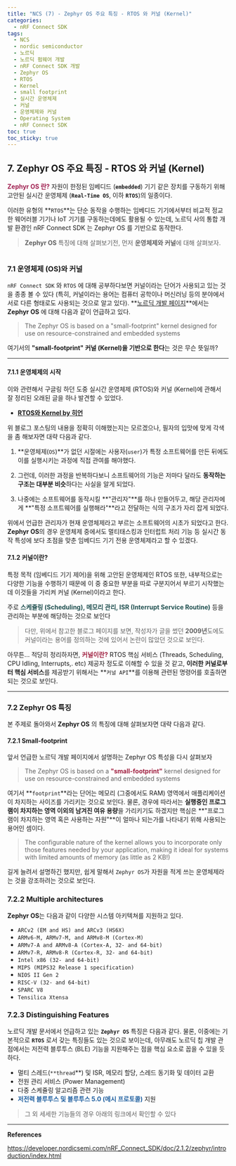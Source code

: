 ```yaml
---
title: "NCS (7) - Zephyr OS 주요 특징 - RTOS 와 커널 (Kernel)"
categories:
  - nRF Connect SDK
tags:
  - NCS
  - nordic semiconductor
  - 노르딕
  - 노르딕 펌웨어 개발
  - nRF Connect SDK 개발
  - Zephyr OS
  - RTOS
  - Kernel
  - small footprint
  - 실시간 운영체제
  - 커널
  - 운영체제와 커널
  - Operating System
  - nRF Connect SDK
toc: true
toc_sticky: true
---
```


## 7. Zephyr OS 주요 특징 - RTOS 와 커널 (Kernel)

<span style="color:#A02050"><b>Zephyr OS 란?</b></span> 자원이 한정된 임베디드 (**`embedded`**) 기기 같은 장치를 구동하기 위해 고안된 실시간 운영체제 (**`Real-Time OS`**, 이하 **`RTOS`**)의 일종이다.

이러한 유형의 **`RTOS`**는 단순 동작을 수행하는 임베디드 기기에서부터 비교적 정교한 웨어러블 기기나 IoT 기기를 구동하는데에도 활용될 수 있는데, 노르딕 사의 통합 개발 환경인 nRF Connect SDK 는 Zephyr OS 를 기반으로 동작한다.

>**Zephyr OS** 특징에 대해 살펴보기전, 먼저 **운영체제와 커널**에 대해 살펴보자.

<figure style="width: 95%" class="align-center">
  <img src="{{ site.url }}{{ site.baseurl }}/assets/images/ncs-zephyr-fig1.png" alt="">
</figure>

### 7.1 운영체제 (OS)와 커널

`nRF Connect SDK` 와 `RTOS` 에 대해 공부하다보면 커널이라는 단어가 사용되고 있는 것을 종종 볼 수 있다 (특히, 커널이라는 용어는 컴퓨터 공학이나 머신러닝 등의 분야에서 서로 다른 형태로도 사용되는 것으로 알고 있다). **[노르딕 개발 페이지](https://developer.nordicsemi.com/nRF_Connect_SDK/doc/2.1.2/zephyr/introduction/index.html)**에서는 **Zephyr OS** 에 대해 다음과 같이 언급하고 있다.

>The Zephyr OS is based on a "small-footprint" kernel designed for use on resource-constrained and embedded systems

여기서의 **"small-footprint" 커널 (Kernel)을 기반으로 한다**는 것은 무슨 뜻일까?

---

#### 7.1.1 운영체제의 시작

이와 관련해서 구글링 하던 도중 실시간 운영체제 (RTOS)와 커널 (Kernel)에 관해서 잘 정리된 오래된 글을 하나 발견할 수 있었다.

* **[RTOS와 Kernel by 히언](http://recipes.egloos.com/5072853)**

위 블로그 포스팅의 내용을 정확히 이해했는지는 모르겠으나, 필자의 입맛에 맞게 각색을 좀 해보자면 대략 다음과 같다.

1. **운영체제(`OS`)**가 없던 시절에는 사용자(`user`)가 특정 소프트웨어를 만든 뒤에도 이를 실행시키는 과정에 직접 관여를 해야했다.

2. 그런데, 이러한 과정을 반복하다보니 소프트웨어의 기능은 저마다 달라도 **동작하는 구조는 대부분 비슷**하다는 사실을 알게 되었다.

3. 나중에는 소프트웨어를 동작시킬 **"관리자"**를 하나 만들어두고, 해당 관리자에게 **"특정 소프트웨어를 실행해라"**라고 전달하는 식의 구조가 자리 잡게 되었다.

위에서 언급한 관리자가 현재 운영체제라고 부르는 소프트웨어의 시초가 되었다고 한다. **Zephyr OS**의 경우 운영체제 중에서도 멀티태스킹과 인터럽트 처리 기능 등 실시간 동작 특성에 보다 초점을 맞춘 임베디드 기기 전용 운영체제라고 할 수 있겠다.

#### 7.1.2 커널이란?

특정 목적 (임베디드 기기 제어)을 위해 고안된 운영체제인 RTOS 또한, 내부적으로는 다양한 기능을 수행하기 때문에 이 중 중요한 부분을 따로 구분지어서 부르기 시작했는데 이것들을 가리켜 커널 (Kernel)이라고 한다.

주로 <span style="color:#205050"><b>스케쥴링 (Scheduling), 메모리 관리, ISR (Interrupt Service Routine)</b></span> 등을 관리하는 부분에 해당하는 것으로 보인다

>다만, 위에서 참고한 블로그 페이지를 보면, 작성자가 글을 썼던 **2009년**도에도 커널이라는 용어를 정의하는 것에 있어서 논란이 많았던 것으로 보인다.

아무튼... 적당히 정리하자면, <span style="color:#A02040"><b>커널이란?</b></span> RTOS 핵심 서비스 (Threads, Scheduling, CPU Idling, Interrupts,. etc) 제공자 정도로 이해할 수 있을 것 같고, **이러한 커널로부터 핵심 서비스**를 제공받기 위해서는 **`커널 API`**를 이용해 관련된 명령어를 호출하면 되는 것으로 보인다.

---

### 7.2 Zephyr OS 특징

본 주제로 돌아와서 **Zephyr OS** 의 특징에 대해 살펴보자면 대략 다음과 같다.

#### 7.2.1 Small-footprint

앞서 언급한 노르딕 개발 페이지에서 설명하는 Zephyr OS 특성을 다시 살펴보자

>The Zephyr OS is based on a <span style="color:#A02040"><b>"small-footprint"</b></span> kernel designed for use on resource-constrained and embedded systems

여기서 **`footprint`**라는 단어는 메모리 (그중에서도 RAM) 영역에서 애플리케이션이 차지하는 사이즈를 가리키는 것으로 보인다. 물론, 경우에 따라서는 **실행중인 프로그램이 차지하는 영역 이외의 남겨진 여유 용량**을 가리키기도 하겠지만 핵심은 **"프로그램이 차지하는 영역 혹은 사용하는 자원"**이 얼마나 되는가를 나타내기 위해 사용되는 용어인 셈이다.

>The configurable nature of the kernel allows you to incorporate only those features needed by your application, making it ideal for systems with limited amounts of memory (as little as 2 KB!)

길게 늘려서 설명하긴 했지만, 쉽게 말해서 `Zephyr OS`가 자원을 적게 쓰는 운영체제라는 것을 강조하려는 것으로 보인다.

### 7.2.2 Multiple architectures

**Zephyr OS**는 다음과 같이 다양한 시스템 아키텍쳐를 지원하고 있다.

* `ARCv2 (EM and HS) and ARCv3 (HS6X)`
* `ARMv6-M, ARMv7-M, and ARMv8-M (Cortex-M)`
* `ARMv7-A and ARMv8-A (Cortex-A, 32- and 64-bit)`
* `ARMv7-R, ARMv8-R (Cortex-R, 32- and 64-bit)`
* `Intel x86 (32- and 64-bit)`
* `MIPS (MIPS32 Release 1 specification)`
* `NIOS II Gen 2`
* `RISC-V (32- and 64-bit)`
* `SPARC V8`
* `Tensilica Xtensa`

### 7.2.3 Distinguishing Features

노르딕 개발 문서에서 언급하고 있는 **`Zephyr OS`** 특징은 다음과 같다. 물론, 이중에는 기본적으로 **`RTOS`** 로서 갖는 특징들도 있는 것으로 보이는데, 아무래도 노르딕 칩 개발 관점에서는 저전력 블루투스 (BLE) 기능을 지원해주는 점을 핵심 요소로 꼽을 수 있을 듯 하다.

* 멀티 스레드(`**thread`**) 및 ISR, 메모리 할당, 스레드 동기화 및 데이터 교환
* 전원 관리 서비스 (Power Management)
* 다중 스케쥴링 알고리즘 관련 기능
* <span style="color:#2060A0"><b>저전력 블루투스 및 블루투스 5.0 (메시 프로토콜)</b></span> 지원

>그 외 세세한 기능들의 경우 아래의 링크에서 확인할 수 있다

---

**References**

https://developer.nordicsemi.com/nRF_Connect_SDK/doc/2.1.2/zephyr/introduction/index.html